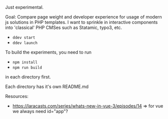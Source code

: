 Just experimental.

Goal: Compare page weight and developer experience for usage of modern js solutions in PHP templates. I want to sprinkle in interactive components into 'classical' PHP CMSes such as Statamic, typo3, etc.

- `ddev start`
- `ddev launch`

To build the experiments, you need to run

- `npm install`
- `npm run build`

in each directory first.

Each directory has it's own README.md

Resources:

- https://laracasts.com/series/whats-new-in-vue-3/episodes/14 => for vue we always need id="app"?
